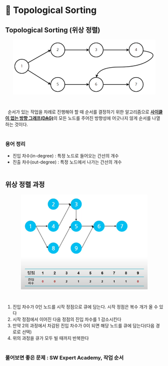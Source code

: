 📄 **Topological Sorting**
===================
## **Topological Sorting (위상 정렬)**
<p align="center" style="display: flex; justify-content: center;">
    <img style="width: 90%" src="img/topologicalSort.png" alt="topologicalSort">
</p></br>

&nbsp;&nbsp;순서가 있는 작업을 차례로 진행해야 할 때 순서를 결정하기 위한 알고리즘으로 <u>**사이클이 없는 방향 그래프(DAG)**</u>의 모든 노드를 주어진 방향성에 어긋나지 않게 순서를 나열하는 것이다.
</br></br>

### **용어 정리**
- 진입 차수(in-degree) : 특정 노드로 들어오는 간선의 개수
- 진출 차수(out-degree) : 특정 노드에서 나가는 간선의 개수
</br></br>

## **위상 정렬 과정**
<p align="center" style="display: flex; justify-content: center;">
    <img style="width: 80%" src="img/sortingProcess.png" alt="sortingProcess">
</p></br>

1. 진입 차수가 0인 노드를 시작 정점으로 큐에 담는다. 시작 정점은 복수 개가 올 수 있다
2. 시작 정점에서 이어진 다음 정점의 진입 차수를 1 감소시킨다
3. 만약 2의 과정에서 차감된 진입 차수가 0이 되면 해당 노드를 큐에 담는다(다음 경로로 선택)
4. 위의 과정을 큐가 모두 빌 때까지 반복한다
</br></br>

### **풀어보면 좋은 문제** : SW Expert Academy, 작업 순서